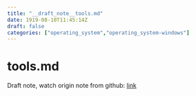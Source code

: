 ```yaml
---
title: "__draft_note__tools.md"
date: 1919-08-10T11:45:14Z
draft: false
categories: ["operating_system","operating_system-windows"]
---
```


# tools.md

Draft note, watch origin note from github: [link](https://github.com/tinghaolai/just-random-note/blob/master/operating_system/windows/tools.md)